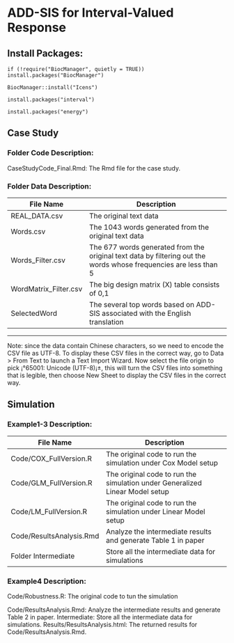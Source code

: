 # ADD-SIS for Interval-Valued Response

## Install Packages: 

`if (!require("BiocManager", quietly = TRUE))
    install.packages("BiocManager")`
    
`BiocManager::install("Icens")`

`install.packages("interval")`

`install.packages("energy")`

## Case Study 

### Folder Code Description:

CaseStudyCode_Final.Rmd: The Rmd file for the case study. 



### Folder Data Description:

| File Name | Description  |
| ------- | --- |
| REAL_DATA.csv | The original text data |
|Words.csv| The 1043 words generated from the original text data|
|Words_Filter.csv| The 677 words generated from the original text data by filtering out the words whose frequencies are less than 5|
|WordMatrix_Filter.csv|The big design matrix (X) table consists of 0,1|
|SelectedWord | The several top words based on ADD-SIS associated with the English translation|
______________________________________________________________________________________________
Note: since the data contain Chinese characters, so we need to encode the CSV file as UTF-8. To display these CSV files in the correct way, go to Data > From Text to launch a Text Import Wizard. Now select the file origin to pick ¡°65001: Unicode (UTF-8)¡±, this will turn the CSV files into something that is legible, then choose New Sheet to display the CSV files in the correct way.



## Simulation

### Example1-3  Description:
| File Name | Description  |
| ------- | --- |
| Code/COX_FullVersion.R | The original code to run the simulation under Cox Model setup |
|Code/GLM_FullVersion.R| The original code to run the simulation under Generalized Linear Model  setup |
|Code/LM_FullVersion.R| The original code to run the simulation under  Linear Model  setup|
|Code/ResultsAnalysis.Rmd| Analyze the intermediate results and generate Table 1 in paper|
|Folder Intermediate|Store all the intermediate data for simulations|



### Example4  Description:

Code/Robustness.R: The original code to tun the simulation

Code/ResultsAnalysis.Rmd: Analyze the intermediate results and generate Table 2 in paper. 
Intermediate: Store all the intermediate data for simulations. 
Results/ResultsAnalysis.html: The returned results for Code/ResultsAnalysis.Rmd. 
